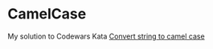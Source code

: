 # CamelCase

My solution to Codewars Kata [Convert string to camel case](https://www.codewars.com/kata/517abf86da9663f1d2000003/train/cpp)
